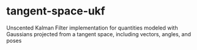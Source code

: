 tangent-space-ukf
=================

Unscented Kalman Filter implementation for quantities modeled with Gaussians projected from a tangent space, including vectors, angles, and poses
